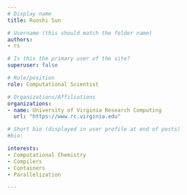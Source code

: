 ```yaml
---
# Display name
title: Ruoshi Sun

# Username (this should match the folder name)
authors:
- rs

# Is this the primary user of the site?
superuser: false

# Role/position
role: Computational Scientist

# Organizations/Affiliations
organizations:
- name: University of Virginia Research Computing
  url: "https://www.rc.virginia.edu"

# Short bio (displayed in user profile at end of posts)
#bio: 

interests:
- Computational Chemistry
- Compilers
- Containers
- Parallelization

---
```

